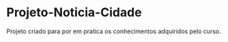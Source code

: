 # Projeto-Noticia-Cidade
Projeto criado para por em pratica os conhecimentos adquiridos pelo curso.
